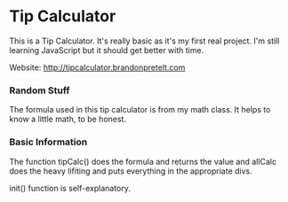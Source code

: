 # Tip Calculator

This is a Tip Calculator. It's really basic as it's my first real project. I'm still learning JavaScript but it should get better with time. 

Website: http://tipcalculator.brandonpretelt.com

### Random Stuff 

The formula used in this tip calculator is from my math class. It helps to know a little math, to be honest. 

### Basic Information

The function tipCalc() does the formula and returns the value and allCalc does the heavy lifiting and puts everything in the appropriate divs. 

init() function is self-explanatory.
